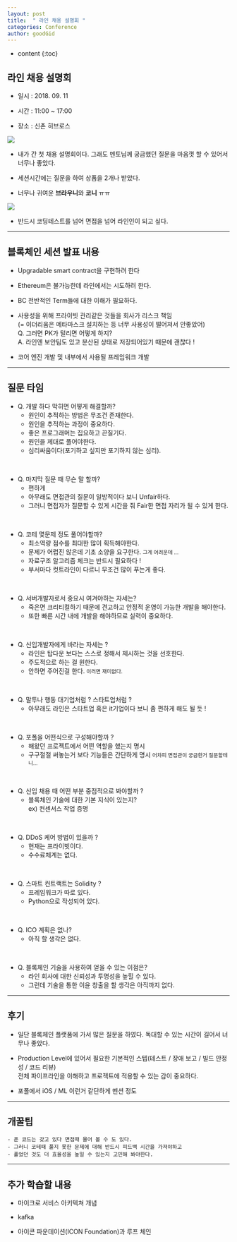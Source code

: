```yaml
---
layout: post
title:  " 라인 채용 설명회 "
categories: Conference
author: goodGid
---
```

* content
{:toc}


## 라인 채용 설명회

* 일시 : 2018. 09. 11

* 시간 : 11:00 ~ 17:00

* 장소 : 신촌 히브로스











![](/assets/img/conference/line_career_briefing_session_1.png)

* 내가 간 첫 채용 설명회이다. 그래도 멘토님께 궁금했던 질문을 마음껏 할 수 있어서 너무나 좋았다.

* 세션시간에는 질문을 하여 상품을 2개나 받았다. 

* 너무나 귀여운 **브라우니**와 **코니** ㅠㅠ

![](/assets/img/conference/line_career_briefing_session_2.png)

* 반드시 코딩테스트를 넘어 면접을 넘어 라인인이 되고 싶다.

---

## 블록체인 세션 발표 내용

* Upgradable smart contract을 구현하려 한다

* Ethereum은 불가능한데 라인에서는 시도하려 한다.

* BC 전반적인 Term들에 대한 이해가 필요하다.

* 사용성을 위해 프라이빗 관리같은 것들을 회사가 리스크 책임 <br> (= 이더리움은 메타마스크 설치하는 등 너무 사용성이 떨어져서 안좋았어) <br> Q. 그러면 PK가 털리면 어떻게 하지? <br> A. 라인엔 보안팀도 있고 분산된 상태로 저장되어있기 때문에 괜찮다 !

* 코어 엔진 개발 및 내부에서 사용될 프레임워크 개발 

---

## 질문 타임

* Q. 개발 하다 막히면 어떻게 해결할까?
    - 원인이 추적하는 방법은 무조건 존재한다.
    - 원인을 추적하는 과정이 중요하다.
    - 좋은 프로그래머는 집요하고 끈질기다.
    - 원인을 제대로 풀어야한다.
    - 심리싸움이다(포기하고 싶지만 포기하지 않는 심리).

<br>

* Q. 마지막 질문 때 무슨 말 할까?
    - 편하게
    - 아무래도 면접관의 질문이 일방적이다 보니 Unfair하다.
    - 그러니 면접자가 질문할 수 있게 시간을 줘 Fair한 면접 자리가 될 수 있게 한다.

<br>

* Q. 코테 몇문제 정도 풀어야할까?
    - 최소역량 점수를 최대한 많이 획득해야한다.
    - 문제가 어렵진 않은데 기초 소양을 요구한다. <small> 그게 어려운데 ...</small> 
    - 자료구조 알고리즘 체크는 반드시 필요하다 !
    - 부서마다 컷트라인이 다르니 무조건 많이 푸는게 좋다.

<br>

* Q. 서버개발자로서 중요시 여겨야하는 자세는?
    - 죽은면 크리티컬하기 때문에 견고하고 안정적 운영이 가능한 개발을 해야한다.
    - 또한 빠른 시간 내에 개발을 해야하므로 실력이 중요하다.

<br>

* Q. 신입개발자에게 바라는 자세는 ?
    - 라인은 탑다운 보다는 스스로 정해서 제시하는 것을 선호한다.
    - 주도적으로 하는 걸 원한다.
    - 안하면 주어진걸 한다. <small>이러면 재미없다.</small>

<br>

* Q. 말투나 행동 대기업처럼 ? 스타트업처럼 ?
    - 아무래도 라인은 스타트업 혹은 it기업이다 보니 좀 편하게 해도 될 듯 !

<br>

* Q. 포폴을 어떤식으로 구성해야할까 ?
    - 해왔던 프로젝트에서 어떤 역할을 했는지 명시
    - 구구절절 써놓는거 보다 기능들은 간단하게 명시 <small> 어차피 면접관이 궁금한거 질문할테니... </small> 

<br>

* Q. 신입 채용 때 어떤 부분 중점적으로 봐야할까 ?
    - 블록체인 기술에 대한 기본 지식이 있는지? <br> ex) 컨센서스 작업 증명 

<br>

* Q. DDoS 케어 방법이 있을까 ?
    - 현재는 프라이빗이다.
    - 수수료체계는 없다.
    
<br>

* Q. 스마트 컨트랙트는 Solidity ?
    - 프레임워크가 따로 있다.
    - Python으로 작성되어 있다.

<br>

* Q. ICO 계획은 없나? 
    - 아직 할 생각은 없다.

<br>

* Q. 블록체인 기술을 사용하여 얻을 수 있는 이점은?
    - 라인 회사에 대한 신뢰성과 투명성을 높힐 수 있다.
    - 그런데 기술을 통한 이윤 창출을 할 생각은 아직까지 없다.

---

## 후기

* 일단 블록체인 플랫폼에 가서 많은 질문을 하였다. 독대할 수 있는 시간이 길어서 너무나 좋았다. 

* Production Level에 있어서 필요한 기본적인 스텝(테스트 / 장애 보고 / 빌드 안정성 / 코드 리뷰) <br> 전체 파이프라인을 이해하고 프로젝트에 적용할 수 있는 감이 중요하다.

* 포폴에서 iOS / ML 이런거 같단하게 멘션 정도

--- 

## **개꿀팁**
    - 푼 코드는 갖고 있다 면접때 물어 볼 수 도 있다.
    - 그러니 코테때 풀지 못한 문제에 대해 반드시 피드백 시간을 가져야하고
    - 풀었던 것도 더 효율성을 높일 수 있는지 고민해 봐야한다.

---

## 추가 학습할 내용 

* 마이크로 서비스 아키텍쳐 개념

* kafka

* 아이콘 파운데이션(ICON Foundation)과 루프 체인 
